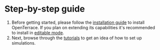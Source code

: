 # Step-by-step guide

1. Before getting started, please follow the [installation guide](../installation.md) to install OpenTerrace. If you plan on extending its capabilities it's recommended to install in [editable mode](../installation.md#install-in-editable-mode).
2. Next, browse through the [tutorials](../tutorials/tutorial_1.md) to get an idea of how to set up simulations.